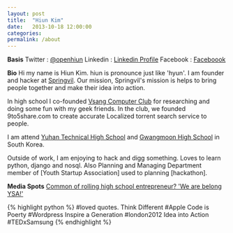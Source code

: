 ```yaml
---
layout: post
title:  "Hiun Kim"
date:   2013-10-18 12:00:00
categories:
permalink: /about
---
```


**Basis**
Twitter : [@openhiun][twitter]
Linkedin : [Linkedin Profile][linkedin]
Facebook : [Faceboook][facebook]

**Bio**
Hi my name is Hiun Kim. hiun is pronounce just like 'hyun'. I am founder and hacker at [Springvil][springvil].
Our mission, Springvil's mission is helps to bring people together and make their idea into action.

In high school I co-founded [Vsang Computer Club][visang] for researching and doing some fun with my geek friends.
In the club, we founded 9to5share.com to create accurate Localized torrent search service to people.

I am attend [Yuhan Technical High School][yuhan] and [Gwangmoon High School][gm] in South Korea.

Outside of work, I am enjoying to hack and digg something. Loves to learn python, django and nosql. Also 
Planning and Managing Department member of [Youth Startup Association] used to planning [hackathon].


**Media Spots**
[Common of rolling high school entrepreneur? 'We are belong YSA!'][ysa]


{% highlight python %}
#loved quotes.
Think Different #Apple
Code is Poerty #Wordpress
Inspire a Generation #london2012
Idea into Action #TEDxSamsung
{% endhighlight %}

[twitter]: https://twitter.com/openhiun
[linkedin]: http://linkedin.com/in/openhiun
[facebook]: https://www.facebook.com/openhiun
[springvil]: https://www.springvil.com/
[visang]: http://www.visang.org/
[yuhan]: http://www.yuhan.hs.kr/
[gm]: http://www.kmoon.hs.kr/
[ysa]: http://www.etnews.com/news/economy/economy/2805299_1493.html


